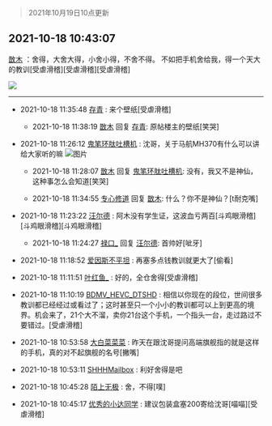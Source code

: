 > 2021年10月19日10点更新
<link rel="stylesheet" href="https://cdn.jsdelivr.net/gh/taotie6/sampleJSON@main/css/photo_show.css">
<meta name="referrer" content="no-referrer" />


 ## 2021-10-18 10:43:07 

 [㪚木](https://www.coolapk.com/feed/30766471?shareKey=ODUzNjllNmY3ODE2NjE2Y2UzMmU~) ：舍得，大舍大得，小舍小得，不舍不得。
不如把手机舍给我，得一个天大的教训[受虐滑稽][受虐滑稽][受虐滑稽] 

<div class="album">
<img class="img-item" src="https://image.coolapk.com/feed/2021/1018/10/1081091_63d31a9a_4986_5571@1080x1572.jpeg" />
</div>

 ------- 

- 2021-10-18 11:35:48 [存青](uid=1006954) : 来个壁纸[受虐滑稽] 

    - 2021-10-18 11:38:19 [㪚木](uid=1081091) 回复 [存青](uid=1006954): 原帖楼主的壁纸[笑哭] 

- 2021-10-18 11:26:12 [鬼笔环肽吐槽机](uid=5538134) : 沈哥，关于马航MH370有什么可以讲给大家听的嘛 ![图片](https://image.coolapk.com/feed/2021/1018/11/5538134_a3df9c4e_7570_4037@540x9243.jpeg)

    - 2021-10-18 11:28:07 [㪚木](uid=1081091) 回复 [鬼笔环肽吐槽机](uid=5538134): 没有，我又不是神仙，这种事怎么会知道[笑哭] 

    - 2021-10-18 11:34:55 [专心修道](uid=3218687) 回复 [㪚木](uid=1081091): 什么？你不是神仙？[t耐克嘴] 

- 2021-10-18 11:23:22 [汪尔德](uid=1595236) : 阿木没有学生证，这波血亏两百[斗鸡眼滑稽][斗鸡眼滑稽][斗鸡眼滑稽] 

    - 2021-10-18 11:24:27 [禄口_](uid=1005884) 回复 [汪尔德](uid=1595236): 首帅好[呲牙] 

- 2021-10-18 11:18:52 [爱因斯不平坦](uid=834251) : 再塞多点钱教训就更大了[偷看] 

- 2021-10-18 11:11:51 [叶红鱼_](uid=728808) : 好的，全仓舍得[受虐滑稽] 

- 2021-10-18 11:10:19 [BDMV_HEVC_DTSHD](uid=3362907) : 相信以你现在的段位，世间很多教训都已经经过或看过了；这时甚至只一个小小的教训都可以上到更高的境界。机会来了，21个大不溜，卖你21台这个手机，一个指头一台，走过路过不要错过。[受虐滑稽] 

- 2021-10-18 10:53:58 [大白菜菜菜](uid=2081020) : 昨天在跟沈哥提问高端旗舰指的就是这样的手机，真的对不起旗舰的名号[撇嘴] 

- 2021-10-18 10:53:11 [SHHHMailbox](uid=3071885) : 利好舍得是吧 

- 2021-10-18 10:45:28 [陌上无极](uid=1205770) : 舍，不得[噗] 

- 2021-10-18 10:45:17 [优秀的小达同学](uid=3114536) : 建议包装盒塞200寄给沈哥[喵喵][受虐滑稽] 

